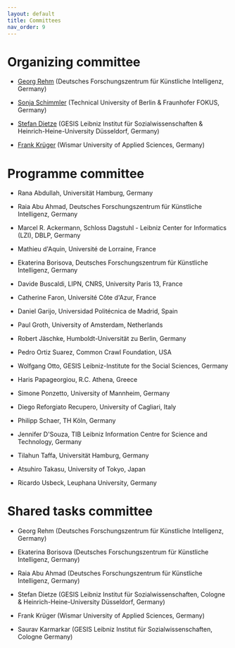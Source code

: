 ```yaml
---
layout: default
title: Committees
nav_order: 9
---
```


# Organizing committee

* [Georg Rehm](http://georg-re.hm) (Deutsches Forschungszentrum für Künstliche Intelligenz, Germany)

* [Sonja Schimmler](https://sites.google.com/view/sonjaschimmler/biography) (Technical University of Berlin & Fraunhofer FOKUS, Germany)

* [Stefan Dietze](http://stefandietze.net) (GESIS Leibniz Institut für Sozialwissenschaften & Heinrich-Heine-University Düsseldorf, Germany)

* [Frank Krüger](https://fiw.hs-wismar.de/bereiche/eui/personen-gremien/prof-dr-ing-frank-krueger/) (Wismar University of Applied Sciences, Germany)

# Programme committee

* Rana Abdullah, Universität Hamburg, Germany

* Raia Abu Ahmad, Deutsches Forschungszentrum für Künstliche Intelligenz, Germany

* Marcel R. Ackermann, Schloss Dagstuhl - Leibniz Center for Informatics (LZI), DBLP, Germany

* Mathieu d'Aquin, Université de Lorraine, France 

* Ekaterina Borisova, Deutsches Forschungszentrum für Künstliche Intelligenz, Germany

* Davide Buscaldi, LIPN, CNRS, University Paris 13, France

* Catherine Faron, Université Côte d'Azur, France

* Daniel Garijo, Universidad Politécnica de Madrid, Spain

* Paul Groth, University of Amsterdam, Netherlands

* Robert Jäschke, Humboldt-Universität zu Berlin, Germany
  
* Pedro Ortiz Suarez, Common Crawl Foundation, USA

* Wolfgang Otto, GESIS Leibniz-Institute for the Social Sciences, Germany
  
* Haris Papageorgiou, R.C. Athena, Greece

* Simone Ponzetto, University of Mannheim, Germany 

* Diego Reforgiato Recupero, University of Cagliari, Italy
  
* Philipp Schaer, TH Köln, Germany

* Jennifer D'Souza, TIB Leibniz Information Centre for Science and Technology, Germany
  
* Tilahun Taffa, Universität Hamburg, Germany

* Atsuhiro Takasu, University of Tokyo, Japan 

* Ricardo Usbeck, Leuphana University, Germany

  
# Shared tasks committee

* Georg Rehm (Deutsches Forschungszentrum für Künstliche Intelligenz, Germany)
  
* Ekaterina Borisova (Deutsches Forschungszentrum für Künstliche Intelligenz, Germany)
  
* Raia Abu Ahmad (Deutsches Forschungszentrum für Künstliche Intelligenz, Germany)

* Stefan Dietze (GESIS Leibniz Institut für Sozialwissenschaften, Cologne & Heinrich-Heine-University Düsseldorf, Germany)

* Frank Krüger (Wismar University of Applied Sciences, Germany)

* Saurav Karmarkar (GESIS Leibniz Institut für Sozialwissenschaften, Cologne Germany)
